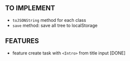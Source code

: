 ## TO IMPLEMENT
- `toJSONString` method for each class
- `save` method: save all tree to localStorage

## FEATURES
- feature create task with `<Intro>` from title input [DONE]